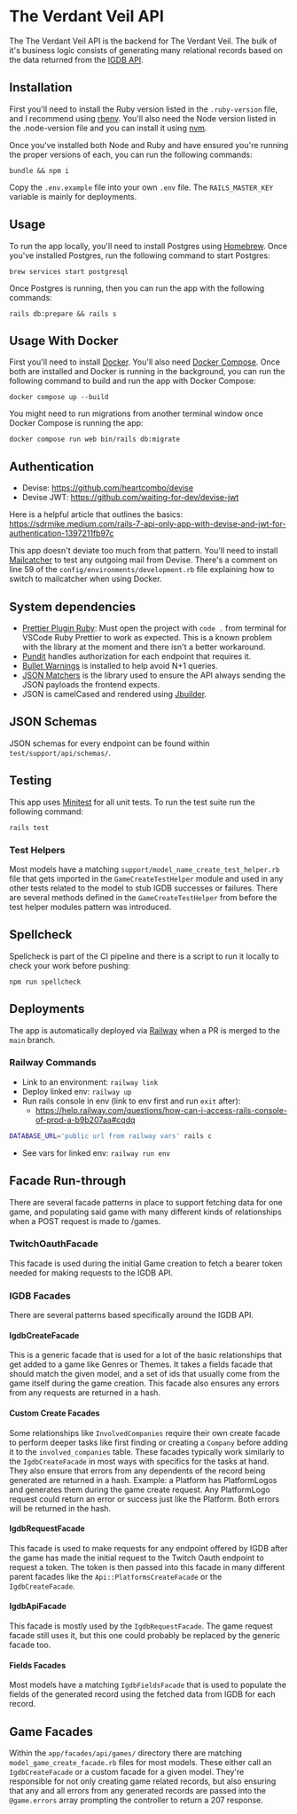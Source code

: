 # The Verdant Veil API

The The Verdant Veil API is the backend for The Verdant Veil. The bulk of it's business
logic consists of generating many relational records based on the data returned
from the [IGDB API](https://api-docs.igdb.com/?ruby#getting-started).

## Installation

First you'll need to install the Ruby version listed in the `.ruby-version`
file, and I recommend using [rbenv](https://github.com/rbenv/rbenv). You'll also
need the Node version listed in the .node-version file and you can install it
using [nvm](https://github.com/nvm-sh/nvm).

Once you've installed both Node and Ruby and have ensured you're running the
proper versions of each, you can run the following commands:

```
bundle && npm i
```

Copy the `.env.example` file into your own `.env` file. The `RAILS_MASTER_KEY`
variable is mainly for deployments.

## Usage

To run the app locally, you'll need to install Postgres using
[Homebrew](https://formulae.brew.sh/formula/postgresql@14). Once you've
installed Postgres, run the following command to start Postgres:

```
brew services start postgresql
```

Once Postgres is running, then you can run the app with the following commands:

```
rails db:prepare && rails s
```

## Usage With Docker

First you'll need to install [Docker](https://www.docker.com/). You'll also need
[Docker Compose](https://docs.docker.com/compose/install/). Once both are
installed and Docker is running in the background, you can run the following
command to build and run the app with Docker Compose:

```
docker compose up --build
```

You might need to run migrations from another terminal window once Docker
Compose is running the app:

```
docker compose run web bin/rails db:migrate
```

## Authentication

- Devise: https://github.com/heartcombo/devise
- Devise JWT: https://github.com/waiting-for-dev/devise-jwt

Here is a helpful article that outlines the basics:
https://sdrmike.medium.com/rails-7-api-only-app-with-devise-and-jwt-for-authentication-1397211fb97c

This app doesn't deviate too much from that pattern. You'll need to install
[Mailcatcher](https://mailcatcher.me/) to test any outgoing mail from Devise.
There's a comment on line 59 of the `config/environments/development.rb` file
explaining how to switch to mailcatcher when using Docker.

## System dependencies

- [Prettier Plugin Ruby](https://github.com/prettier/plugin-ruby): Must open the
  project with `code .` from terminal for VSCode Ruby Prettier to work as
  expected. This is a known problem with the library at the moment and there isn't
  a better workaround.
- [Pundit](https://github.com/varvet/pundit) handles authorization for each
  endpoint that requires it.
- [Bullet Warnings](https://github.com/flyerhzm/bullet) is installed to help
  avoid N+1 queries.
- [JSON Matchers](https://github.com/thoughtbot/json_matchers) is the library
  used to ensure the API always sending the JSON payloads the frontend expects.
- JSON is camelCased and rendered using
  [Jbuilder](https://github.com/rails/jbuilder).

## JSON Schemas

JSON schemas for every endpoint can be found within `test/support/api/schemas/`.

## Testing

This app uses [Minitest](https://github.com/minitest/minitest) for all unit
tests. To run the test suite run the following command:

```
rails test
```

### Test Helpers

Most models have a matching `support/model_name_create_test_helper.rb` file that
gets imported in the `GameCreateTestHelper` module and used in any other tests
related to the model to stub IGDB successes or failures. There are several
methods defined in the `GameCreateTestHelper` from before the test helper
modules pattern was introduced.

## Spellcheck

Spellcheck is part of the CI pipeline and there is a script to run it locally to
check your work before pushing:

```
npm run spellcheck
```

## Deployments

The app is automatically deployed via [Railway](https://railway.app/) when a PR
is merged to the `main` branch.

### Railway Commands

- Link to an environment: `railway link`
- Deploy linked env: `railway up`
- Run rails console in env (link to env first and run `exit` after):
  - https://help.railway.com/questions/how-can-i-access-rails-console-of-prod-a-b9b207aa#cqdq
```bash
DATABASE_URL='public url from railway vars' rails c
```
- See vars for linked env: `railway run env`

## Facade Run-through

There are several facade patterns in place to support fetching data for one
game, and populating said game with many different kinds of relationships when a
POST request is made to /games.

### TwitchOauthFacade

This facade is used during the initial Game creation to fetch a bearer token
needed for making requests to the IGDB API.

### IGDB Facades

There are several patterns based specifically around the IGDB API.

#### IgdbCreateFacade

This is a generic facade that is used for a lot of the basic relationships that
get added to a game like Genres or Themes. It takes a fields facade that should
match the given model, and a set of ids that usually come from the game itself
during the game creation. This facade also ensures any errors from any requests
are returned in a hash.

#### Custom Create Facades

Some relationships like `InvolvedCompanies` require their own create facade to
perform deeper tasks like first finding or creating a `Company` before adding it
to the `involved_companies` table. These facades typically work similarly to the
`IgdbCreateFacade` in most ways with specifics for the tasks at hand. They also
ensure that errors from any dependents of the record being generated are
returned in a hash. Example: a Platform has PlatformLogos and generates them
during the game create request. Any PlatformLogo request could return an error
or success just like the Platform. Both errors will be returned in the hash.

#### IgdbRequestFacade

This facade is used to make requests for any endpoint offered by IGDB after the
game has made the initial request to the Twitch Oauth endpoint to request a
token. The token is then passed into this facade in many different parent
facades like the `Api::PlatformsCreateFacade` or the `IgdbCreateFacade`.

#### IgdbApiFacade

This facade is mostly used by the `IgdbRequestFacade`. The game request facade
still uses it, but this one could probably be replaced by the generic facade
too.

#### Fields Facades

Most models have a matching `IgdbFieldsFacade` that is used to populate the
fields of the generated record using the fetched data from IGDB for each record.

## Game Facades

Within the `app/facades/api/games/` directory there are matching
`model_game_create_facade.rb` files for most models. These either call an
`IgdbCreateFacade` or a custom facade for a given model. They're responsible for
not only creating game related records, but also ensuring that any and all
errors from any generated records are passed into the `@game.errors` array
prompting the controller to return a 207 response.
